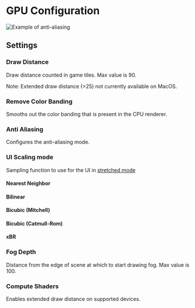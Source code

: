 # GPU Configuration

![Example of anti-aliasing](https://raw.githubusercontent.com/runelite/wiki/master/img/GPU-aa.png)

## Settings

### Draw Distance

Draw distance counted in game tiles. Max value is 90.

Note: Extended draw distance (>25) not currently available on MacOS.

### Remove Color Banding

Smooths out the color banding that is present in the CPU renderer.

### Anti Aliasing

Configures the anti-aliasing mode.

### UI Scaling mode

Sampling function to use for the UI in [stretched mode](https://github.com/runelite/runelite/wiki/Stretched-Mode)

#### Nearest Neighbor
#### Bilinear
#### Bicubic (Mitchell)
#### Bicubic (Catmull-Rom)
#### xBR

### Fog Depth

Distance from the edge of scene at which to start drawing fog. Max value is 100.

### Compute Shaders

Enables extended draw distance on supported devices.